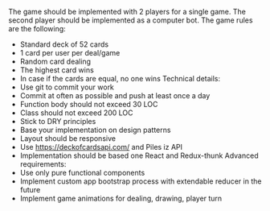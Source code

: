 The game should be implemented with 2 players for a single game. The second player
should be implemented as a computer bot.
The game rules are the following:
- Standard deck of 52 cards
- 1 card per user per deal/game
- Random card dealing
- The highest card wins
- In case if the cards are equal, no one wins
Technical details:
- Use git to commit your work
- Commit at often as possible and push at least once a day
- Function body should not exceed 30 LOC
- Class should not exceed 200 LOC
- Stick to DRY principles
- Base your implementation on design patterns
- Layout should be responsive
- Use https://deckofcardsapi.com/ and Piles iz API
- Implementation should be based one React and Redux-thunk
Advanced requirements:
- Use only pure functional components
- Implement custom app bootstrap process with extendable reducer in the future
- Implement game animations for dealing, drawing, player turn